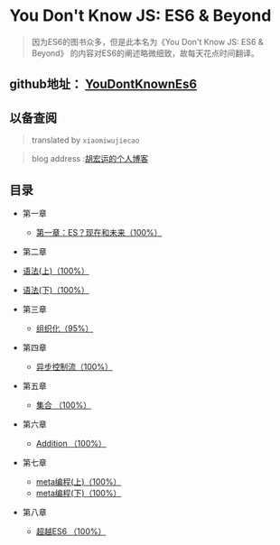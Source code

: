 # You Don't Know JS: ES6 & Beyond


>因为ES6的图书众多，但是此本名为《You Don't Know JS: ES6 & Beyond》 的内容对ES6的阐述略微细致，故每天花点时间翻译。

## github地址： [YouDontKnownEs6](https://github.com/xiaomiwujiecao/YouDontKnownEs6)


## 以备查阅


> translated by `xiaomiwujiecao`

>blog address :[胡宏运的个人博客](https://xiaomiwujiecao.com/)


## 目录

- 第一章
  - [第一章：ES？现在和未来（100%）](https://xiaomiwujiecao.com/page/569.html)

-  第二章
  - [语法(上)（100%）](https://xiaomiwujiecao.com/page/574.html)
  - [语法(下)（100%）](https://xiaomiwujiecao.com/page/575.html)

- 第三章
    - [组织化（95%）](https://xiaomiwujiecao.com/page/576.html)

- 第四章
  - [异步控制流（100%）](https://xiaomiwujiecao.com/page/553.html)

- 第五章
  - [集合 （100%）](https://xiaomiwujiecao.com/page/561.html)

- 第六章
  - [Addition （100%）](https://xiaomiwujiecao.com/page/562.html)  

- 第七章
  - [meta编程(上)（100%）](https://xiaomiwujiecao.com/page/570.html)
  - [meta编程(下)（100%）](https://xiaomiwujiecao.com/page/571.html)

- 第八章
  - [超越ES6 （100%）](https://xiaomiwujiecao.com/page/573.html)
